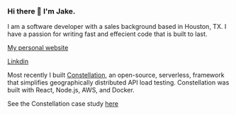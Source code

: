 ### Hi there 👋 I'm Jake.

I am a software developer with a sales background based in Houston, TX.
I have a passion for writing fast and effecient code that is built to last.

[My personal website](https://www.jakedevarennes.com/)

[Linkdin](https://www.linkedin.com/in/jake-devarennes-a42938167/)

Most recently I built [Constellation](https://constellation-load-testing.github.io/), an open-source, serverless, framework that simplifies geographically distributed API load testing.
Constellation was built with React, Node.js, AWS, and Docker.
   
See the Constellation case study [here](https://constellation-load-testing.github.io/)
